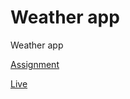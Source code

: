 # Weather app
Weather app

[Assignment](https://www.theodinproject.com/lessons/node-path-javascript-weather-app) 

[Live](https://apurvr20.github.io/weather-app/)
